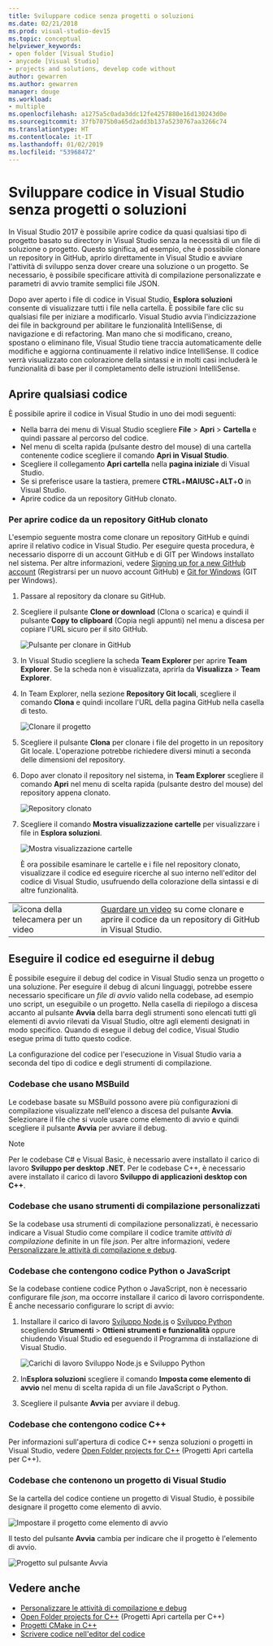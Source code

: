 ```yaml
---
title: Sviluppare codice senza progetti o soluzioni
ms.date: 02/21/2018
ms.prod: visual-studio-dev15
ms.topic: conceptual
helpviewer_keywords:
- open folder [Visual Studio]
- anycode [Visual Studio]
- projects and solutions, develop code without
author: gewarren
ms.author: gewarren
manager: douge
ms.workload:
- multiple
ms.openlocfilehash: a1275a5c0ada3ddc12fe4257880e16d130243d0e
ms.sourcegitcommit: 37fb7075b0a65d2add3b137a5230767aa3266c74
ms.translationtype: HT
ms.contentlocale: it-IT
ms.lasthandoff: 01/02/2019
ms.locfileid: "53968472"
---
```

# <a name="develop-code-in-visual-studio-without-projects-or-solutions"></a>Sviluppare codice in Visual Studio senza progetti o soluzioni

In Visual Studio 2017 è possibile aprire codice da quasi qualsiasi tipo di progetto basato su directory in Visual Studio senza la necessità di un file di soluzione o progetto. Questo significa, ad esempio, che è possibile clonare un repository in GitHub, aprirlo direttamente in Visual Studio e avviare l'attività di sviluppo senza dover creare una soluzione o un progetto. Se necessario, è possibile specificare attività di compilazione personalizzate e parametri di avvio tramite semplici file JSON.

Dopo aver aperto i file di codice in Visual Studio, **Esplora soluzioni** consente di visualizzare tutti i file nella cartella. È possibile fare clic su qualsiasi file per iniziare a modificarlo. Visual Studio avvia l'indicizzazione dei file in background per abilitare le funzionalità IntelliSense, di navigazione e di refactoring. Man mano che si modificano, creano, spostano o eliminano file, Visual Studio tiene traccia automaticamente delle modifiche e aggiorna continuamente il relativo indice IntelliSense. Il codice verrà visualizzato con colorazione della sintassi e in molti casi includerà le funzionalità di base per il completamento delle istruzioni IntelliSense.

## <a name="open-any-code"></a>Aprire qualsiasi codice

È possibile aprire il codice in Visual Studio in uno dei modi seguenti:

- Nella barra dei menu di Visual Studio scegliere **File** > **Apri** > **Cartella** e quindi passare al percorso del codice.
- Nel menu di scelta rapida (pulsante destro del mouse) di una cartella contenente codice scegliere il comando **Apri in Visual Studio**.
- Scegliere il collegamento **Apri cartella** nella **pagina iniziale** di Visual Studio.
- Se si preferisce usare la tastiera, premere **CTRL**+**MAIUSC**+**ALT**+**O** in Visual Studio.
- Aprire codice da un repository GitHub clonato.

### <a name="to-open-code-from-a-cloned-github-repo"></a>Per aprire codice da un repository GitHub clonato

L'esempio seguente mostra come clonare un repository GitHub e quindi aprire il relativo codice in Visual Studio. Per eseguire questa procedura, è necessario disporre di un account GitHub e di GIT per Windows installato nel sistema. Per altre informazioni, vedere [Signing up for a new GitHub account](https://help.github.com/articles/signing-up-for-a-new-github-account/) (Registrarsi per un nuovo account GitHub) e [Git for Windows](https://git-for-windows.github.io/) (GIT per Windows).

1. Passare al repository da clonare su GitHub.

1. Scegliere il pulsante **Clone or download** (Clona o scarica) e quindi il pulsante **Copy to clipboard** (Copia negli appunti) nel menu a discesa per copiare l'URL sicuro per il sito GitHub.

   ![Pulsante per clonare in GitHub](./media/VSIDE_Code_Clone.png)

1. In Visual Studio scegliere la scheda **Team Explorer** per aprire **Team Explorer**. Se la scheda non è visualizzata, aprirla da **Visualizza** > **Team Explorer**.

1. In Team Explorer, nella sezione **Repository Git locali**, scegliere il comando **Clona** e quindi incollare l'URL della pagina GitHub nella casella di testo.

   ![Clonare il progetto](./media/VSIDE_Code_Clone2.png)

1. Scegliere il pulsante **Clona** per clonare i file del progetto in un repository Git locale. L'operazione potrebbe richiedere diversi minuti a seconda delle dimensioni del repository.

1. Dopo aver clonato il repository nel sistema, in **Team Explorer** scegliere il comando **Apri** nel menu di scelta rapida (pulsante destro del mouse) del repository appena clonato.

   ![Repository clonato](./media/VSIDE_Code_Clone3.png)

1. Scegliere il comando **Mostra visualizzazione cartelle** per visualizzare i file in **Esplora soluzioni**.

   ![Mostra visualizzazione cartelle](./media/VSIDE_Code_Clone3_show.png)

   È ora possibile esaminare le cartelle e i file nel repository clonato, visualizzare il codice ed eseguire ricerche al suo interno nell'editor del codice di Visual Studio, usufruendo della colorazione della sintassi e di altre funzionalità.

| | |
|---------|---------|
| ![icona della telecamera per un video](../install/media/video-icon.png)| [Guardare un video](https://mva.microsoft.com/en-us/training-courses/getting-started-with-visual-studio-2017-17798?l=lp3TOKD6D_6711787171) su come clonare e aprire il codice da un repository di GitHub in Visual Studio. |

## <a name="run-and-debug-your-code"></a>Eseguire il codice ed eseguirne il debug

È possibile eseguire il debug del codice in Visual Studio senza un progetto o una soluzione. Per eseguire il debug di alcuni linguaggi, potrebbe essere necessario specificare un *file di avvio* valido nella codebase, ad esempio uno script, un eseguibile o un progetto. Nella casella di riepilogo a discesa accanto al pulsante **Avvia** della barra degli strumenti sono elencati tutti gli elementi di avvio rilevati da Visual Studio, oltre agli elementi designati in modo specifico. Quando di esegue il debug del codice, Visual Studio esegue prima di tutto questo codice.

La configurazione del codice per l'esecuzione in Visual Studio varia a seconda del tipo di codice e degli strumenti di compilazione.

### <a name="codebases-that-use-msbuild"></a>Codebase che usano MSBuild

Le codebase basate su MSBuild possono avere più configurazioni di compilazione visualizzate nell'elenco a discesa del pulsante **Avvia**. Selezionare il file che si vuole usare come elemento di avvio e quindi scegliere il pulsante **Avvia** per avviare il debug.

> [!NOTE]
> Per le codebase C# e Visual Basic, è necessario avere installato il carico di lavoro **Sviluppo per desktop .NET**. Per le codebase C++, è necessario avere installato il carico di lavoro **Sviluppo di applicazioni desktop con C++**.

### <a name="codebases-that-use-custom-build-tools"></a>Codebase che usano strumenti di compilazione personalizzati

Se la codebase usa strumenti di compilazione personalizzati, è necessario indicare a Visual Studio come compilare il codice tramite *attività di compilazione* definite in un file *json*. Per altre informazioni, vedere [Personalizzare le attività di compilazione e debug](../ide/customize-build-and-debug-tasks-in-visual-studio.md).

### <a name="codebases-that-contain-python-or-javascript-code"></a>Codebase che contengono codice Python o JavaScript

Se la codebase contiene codice Python o JavaScript, non è necessario configurare file *json*, ma occorre installare il carico di lavoro corrispondente. È anche necessario configurare lo script di avvio:

1. Installare il carico di lavoro [Sviluppo Node.js](https://visualstudio.microsoft.com/vs/node-js/) o [Sviluppo Python](https://visualstudio.microsoft.com/vs/python/) scegliendo **Strumenti** > **Ottieni strumenti e funzionalità** oppure chiudendo Visual Studio ed eseguendo il Programma di installazione di Visual Studio.

   ![Carichi di lavoro Sviluppo Node.js e Sviluppo Python](media/python_nodejs_workloads.png)

1. In**Esplora soluzioni** scegliere il comando **Imposta come elemento di avvio** nel menu di scelta rapida di un file JavaScript o Python.

1. Scegliere il pulsante **Avvia** per avviare il debug.

### <a name="codebases-that-contain-c-code"></a>Codebase che contengono codice C++

Per informazioni sull'apertura di codice C++ senza soluzioni o progetti in Visual Studio, vedere [Open Folder projects for C++](/cpp/ide/non-msbuild-projects) (Progetti Apri cartella per C++).

### <a name="codebases-that-contain-a-visual-studio-project"></a>Codebase che contenono un progetto di Visual Studio

Se la cartella del codice contiene un progetto di Visual Studio, è possibile designare il progetto come elemento di avvio.

![Impostare il progetto come elemento di avvio](media/customize-set-project-as-startup-item.png)

Il testo del pulsante **Avvia** cambia per indicare che il progetto è l'elemento di avvio.

![Progetto sul pulsante Avvia](media/customize-start-button-project.png)

## <a name="see-also"></a>Vedere anche

- [Personalizzare le attività di compilazione e debug](../ide/customize-build-and-debug-tasks-in-visual-studio.md)
- [Open Folder projects for C++](/cpp/ide/non-msbuild-projects) (Progetti Apri cartella per C++)
- [Progetti CMake in C++](/cpp/ide/cmake-tools-for-visual-cpp)
- [Scrivere codice nell'editor del codice](../ide/writing-code-in-the-code-and-text-editor.md)